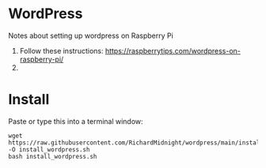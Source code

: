 # WordPress

Notes about setting up wordpress on Raspberry Pi

1) Follow these instructions:  https://raspberrytips.com/wordpress-on-raspberry-pi/
2) 


# Install

Paste or type this into a terminal window:

    
    wget https://raw.githubusercontent.com/RichardMidnight/wordpress/main/install_wordpress.sh -O install_wordpress.sh
    bash install_wordpress.sh
 
